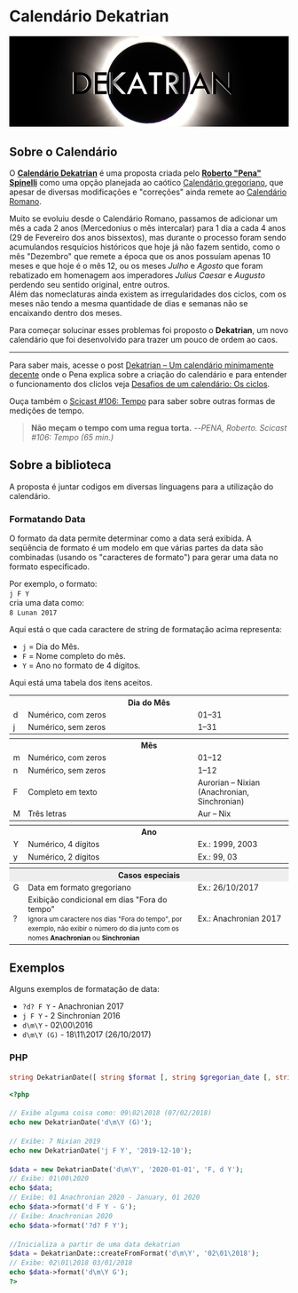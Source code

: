 # Calendário Dekatrian
![Dekatrian](img/dekatrian.jpg)

## Sobre o Calendário
O **[Calendário Dekatrian](http://dekatrian.com)** é uma proposta criada pelo **[Roberto "Pena" Spinelli](https://twitter.com/Peninha_13)** como uma opção planejada ao caótico [Calendário gregoriano](https://pt.wikipedia.org/wiki/Calend%C3%A1rio_gregoriano), que apesar de diversas modificações e "correções" ainda remete ao [Calendário Romano](https://pt.wikipedia.org/wiki/Calend%C3%A1rio_romano).

Muito se evoluiu desde o Calendário Romano, passamos de adicionar um mês a cada 2 anos (Mercedonius o mês intercalar) para 1 dia a cada 4 anos (29 de Fevereiro dos anos bissextos), mas durante o processo foram sendo acumulandos resquícios históricos que hoje já não fazem sentido, como o mês "Dezembro" que remete a época que os anos possuíam apenas 10 meses e que hoje é o mês 12, ou os meses _Julho_ e _Agosto_ que foram rebatizado em homenagem aos imperadores _Julius Caesar_ e _Augusto_ perdendo seu sentido original, entre outros.  
 Além das nomeclaturas ainda existem as irregularidades dos ciclos, com os meses não tendo a mesma quantidade de dias e semanas não se encaixando dentro dos meses.
 
 Para começar solucinar esses problemas foi proposto o **Dekatrian**, um novo calendário que foi desenvolvido para trazer um pouco de ordem ao caos.
 
___
Para saber mais, acesse o post [Dekatrian – Um calendário minimamente decente](http://www.deviante.com.br/noticias/dekatrian-um-calendario-minimamente-decente/) onde o Pena explica sobre a criação do calendário e para entender o funcionamento dos cliclos veja [Desafios de um calendário: Os ciclos](http://www.deviante.com.br/noticias/desafios-de-um-calendario-os-ciclos/).

Ouça também o [Scicast #106: Tempo](http://www.deviante.com.br/podcasts/scicast/106-tempo/) para saber sobre outras formas de medições de tempo.

>**Não meçam o tempo com uma regua torta.** --_PENA, Roberto. Scicast #106: Tempo (65 min.)_

## Sobre a biblioteca
A proposta é juntar codigos em diversas linguagens para a utilização do calendário.

### Formatando Data
O formato da data permite determinar como a data será exibida. A seqüência de formato é um modelo em que várias partes da data são combinadas (usando os "caracteres de formato") para gerar uma data no formato especificado.

Por exemplo, o formato:  
```j F Y```  
cria uma data como:  
```8 Lunan 2017```

Aqui está o que cada caractere de string de formatação acima representa:  
* ```j``` = Dia do Mês.
* ```F``` = Nome completo do mês.
* ```Y``` = Ano no formato de 4 dígitos.

Aqui está uma tabela dos itens aceitos.

<table>
  <tr>
    <th colspan="3">Dia do Mês</th>
  </tr>
  <tr>
    <td>d</td>
    <td>Numérico, com zeros</td>
    <td>01–31</td>
  </tr>
  <tr>
    <td>j</td>
    <td>Numérico, sem zeros</td>
    <td>1–31</td>
  </tr>
  <tr>
     <th colspan="3"></th>
  </tr>
  <tr>
    <th colspan="3">Mês</th>
  </tr>
  <tr>
    <td>m</td>
    <td>Numérico, com zeros</td>
    <td>01–12</td>
  </tr>
  <tr>
      <td>n</td>
      <td>Numérico, sem zeros</td>
      <td>1–12</td></tr>
      <tr><td>F</td>
      <td>Completo em texto</td>
      <td>Aurorian – Nixian (Anachronian, Sinchronian)</td></tr>
  <tr>
      <td>M</td>
      <td>Três letras</td>
      <td>Aur – Nix</td>
  </tr>
  <tr>
     <th colspan="3"></th>
  </tr>
  <tr>
    <th colspan="3">Ano</th>
  </tr>
  <tr>
      <td>Y</td>
      <td>Numérico, 4 dígitos</td>
      <td>Ex.: 1999, 2003</td>
  </tr>
  <tr>
      <td>y</td>
      <td>Numérico, 2 dígitos</td>
      <td>Ex.: 99, 03</td>
  </tr>
  <tr>
     <th colspan="3"></th>
  </tr>
  <tr>
      <th style="background:#eee" colspan="3">Casos especiais</th>
  </tr>
  <tr>
      <td>G</td>
      <td>Data em formato gregoriano</td>
      <td>Ex.: 26/10/2017</td>
  </tr>
  <tr>
      <td>?</td>
      <td>Exibição condicional em dias "Fora do tempo"<br><small>Ignora um caractere nos dias "Fora do tempo", por exemplo, não exibir o número do dia junto com os nomes <strong>Anachronian</strong> ou <strong>Sinchronian</strong></small></td>
      <td>Ex.: Anachronian 2017</td>
  </tr>
</table>

## Exemplos
Alguns exemplos de formatação de data:
* ```?d? F Y``` - Anachronian 2017
* ```j F Y``` - 2 Sinchronian 2016
* ```d\m\Y``` - 02\00\2016
* ```d\m\Y (G)``` - 18\11\2017 (26/10/2017)

### PHP
```php 
string DekatrianDate([ string $format [, string $gregorian_date [, string $gregorian_format]]] )
``` 
```php
<?php

// Exibe alguma coisa como: 09\02\2018 (07/02/2018)
echo new DekatrianDate('d\m\Y (G)');

// Exibe: 7 Nixian 2019
echo new DekatrianDate('j F Y', '2019-12-10');

$data = new DekatrianDate('d\m\Y', '2020-01-01', 'F, d Y');
// Exibe: 01\00\2020
echo $data; 
// Exibe: 01 Anachronian 2020 - January, 01 2020
echo $data->format('d F Y - G'); 
// Exibe: Anachronian 2020
echo $data->format('?d? F Y'); 

//Inicializa a partir de uma data dekatrian
$data = DekatrianDate::createFromFormat('d\m\Y', '02\01\2018');
// Exibe: 02\01\2018 03/01/2018
echo $data->format('d\m\Y G');
?>
```
